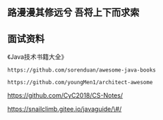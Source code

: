 ## 路漫漫其修远兮 吾将上下而求索

## 面试资料

《Java技术书籍大全》

```
https://github.com/sorenduan/awesome-java-books
```

```
https://github.com/youngMen1/architect-awesome
```

https://github.com/CyC2018/CS-Notes/

https://snailclimb.gitee.io/javaguide/\#/


